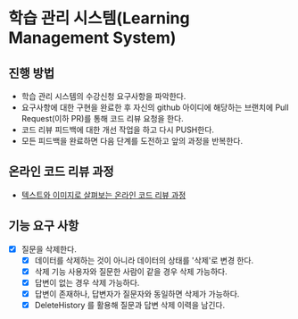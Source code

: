 # 학습 관리 시스템(Learning Management System)
## 진행 방법
* 학습 관리 시스템의 수강신청 요구사항을 파악한다.
* 요구사항에 대한 구현을 완료한 후 자신의 github 아이디에 해당하는 브랜치에 Pull Request(이하 PR)를 통해 코드 리뷰 요청을 한다.
* 코드 리뷰 피드백에 대한 개선 작업을 하고 다시 PUSH한다.
* 모든 피드백을 완료하면 다음 단계를 도전하고 앞의 과정을 반복한다.

## 온라인 코드 리뷰 과정
* [텍스트와 이미지로 살펴보는 온라인 코드 리뷰 과정](https://github.com/next-step/nextstep-docs/tree/master/codereview)

## 기능 요구 사항
- [x] 질문을 삭제한다.
  - [x] 데이터를 삭제하는 것이 아니라 데이터의 상태를 '삭제'로 변경 한다.
  - [x] 삭제 기능 사용자와 질문한 사람이 같을 경우 삭제 가능하다.
  - [x] 답변이 없는 경우 삭제 가능하다.
  - [x] 답변이 존재하나, 답변자가 질문자와 동일하면 삭제가 가능하다.
  - [x] DeleteHistory 를 활용해 질문과 답변 삭제 이력을 남긴다.
